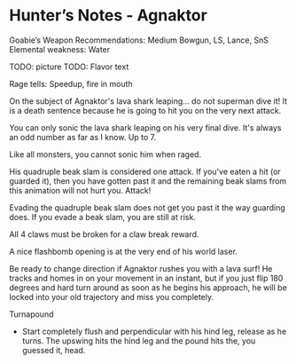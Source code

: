 # Hunter’s Notes - Agnaktor

Goabie’s Weapon Recommendations: Medium Bowgun, LS, Lance, SnS  
Elemental weakness: Water

TODO: picture
TODO: Flavor text

Rage tells: Speedup, fire in mouth

On the subject of Agnaktor's lava shark leaping... do not superman dive it! It is a death sentence because he is going to hit you on the very next attack.

You can only sonic the lava shark leaping on his very final dive. It's always an odd number as far as I know. Up to 7.

Like all monsters, you cannot sonic him when raged.

His quadruple beak slam is considered one attack. If you've eaten a hit (or guarded it), then you have gotten past it and the remaining beak slams from this animation will not hurt you. Attack!

Evading the quadruple beak slam does not get you past it the way guarding does. If you evade a beak slam, you are still at risk.

All 4 claws must be broken for a claw break reward.

A nice flashbomb opening is at the very end of his world laser.

Be ready to change direction if Agnaktor rushes you with a lava surf! He tracks and homes in on your movement in an instant, but if you just flip 180 degrees and hard turn around as soon as he begins his approach, he will be locked into your old trajectory and miss you completely.

Turnapound
- Start completely flush and perpendicular with his hind leg, release as he turns. The upswing hits the hind leg and the pound hits the, you guessed it, head.

